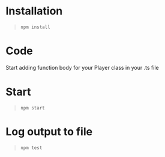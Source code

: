 # Installation

> `npm install`

# Code

Start adding function body for your Player class in your .ts file

# Start

> `npm start`

# Log output to file

> `npm test`
